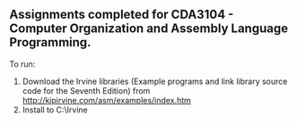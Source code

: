 ## Assignments completed for CDA3104 - Computer Organization and Assembly Language Programming.

To run: 

1. Download the Irvine libraries (Example programs and link library source code for the Seventh Edition) from http://kipirvine.com/asm/examples/index.htm
2. Install to C:\Irvine
